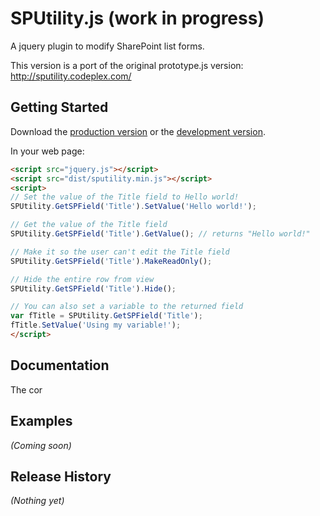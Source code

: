 # SPUtility.js (work in progress)

A jquery plugin to modify SharePoint list forms.

This version is a port of the original prototype.js version: http://sputility.codeplex.com/

## Getting Started
Download the [production version][min] or the [development version][max].

[min]: https://raw.github.com/kitmenke/jquery.sputility/master/dist/sputility.min.js
[max]: https://raw.github.com/kitmenke/jquery.sputility/master/dist/sputility.js

In your web page:

```html
<script src="jquery.js"></script>
<script src="dist/sputility.min.js"></script>
<script>
// Set the value of the Title field to Hello world!
SPUtility.GetSPField('Title').SetValue('Hello world!');

// Get the value of the Title field
SPUtility.GetSPField('Title').GetValue(); // returns "Hello world!"

// Make it so the user can't edit the Title field
SPUtility.GetSPField('Title').MakeReadOnly();

// Hide the entire row from view
SPUtility.GetSPField('Title').Hide();

// You can also set a variable to the returned field
var fTitle = SPUtility.GetSPField('Title');
fTitle.SetValue('Using my variable!');
</script>
```

## Documentation
The cor

## Examples
_(Coming soon)_

## Release History
_(Nothing yet)_
